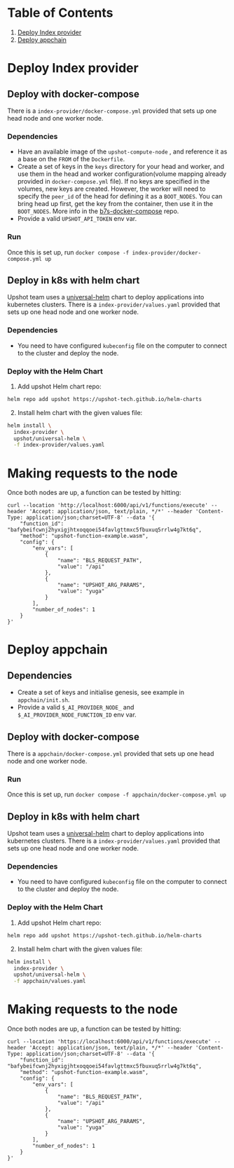 # Table of Contents
1. [Deploy Index provider](#Deploy-Index-provider)
2. [Deploy appchain](#Deploy-appchain)


# Deploy Index provider

## Deploy with docker-compose
There is a `index-provider/docker-compose.yml` provided that sets up one head node and one worker node.

### Dependencies
- Have an available image of the `upshot-compute-node` , and reference it as a base on the `FROM` of the `Dockerfile`.
- Create a set of keys in the `keys` directory for your head and worker, and use them in the head and worker configuration(volume mapping already provided in `docker-compose.yml` file). If no keys are specified in the volumes, new keys are created. However, the worker will need to specify the `peer_id` of the head for defining it as a `BOOT_NODES`. You can bring head up first, get the key from the container, then use it in the `BOOT_NODES`. More info in the [b7s-docker-compose](https://github.com/blocklessnetwork/b7s-docker-compose/tree/main) repo.
- Provide a valid `UPSHOT_API_TOKEN` env var.

### Run
Once this is set up, run `docker compose -f index-provider/docker-compose.yml up`

## Deploy in k8s with helm chart
Upshot team uses a [universal-helm](https://upshot-tech.github.io/helm-charts/) chart to deploy applications into kubernetes clusters.
There is a `index-provider/values.yaml` provided that sets up one head node and one worker node.

### Dependencies
 - You need to have configured `kubeconfig` file on the computer to connect to the cluster and deploy the node.

### Deploy with the Helm Chart
1. Add upshot Helm chart repo:
```bash
helm repo add upshot https://upshot-tech.github.io/helm-charts

```

2. Install helm chart with the given values file:

```bash
helm install \
  index-provider \
  upshot/universal-helm \
  -f index-provider/values.yaml
```

# Making requests to the node
Once both nodes are up, a function can be tested by hitting:

```
curl --location 'http://localhost:6000/api/v1/functions/execute' --header 'Accept: application/json, text/plain, */*' --header 'Content-Type: application/json;charset=UTF-8' --data '{
    "function_id": "bafybeifcwnj2hyxigjhtxoqqoei54favlgttmxc5fbuxuq5rrlw4g7kt6q",
    "method": "upshot-function-example.wasm",
    "config": {
        "env_vars": [
            {
                "name": "BLS_REQUEST_PATH",
                "value": "/api"
            },
            {
                "name": "UPSHOT_ARG_PARAMS",
                "value": "yuga"
            }
        ],
        "number_of_nodes": 1
    }
}'

```

# Deploy appchain

## Dependencies
- Create a set of keys and initialise genesis, see example in `appchain/init.sh`.
- Provide a valid `$_AI_PROVIDER_NODE_` and `$_AI_PROVIDER_NODE_FUNCTION_ID` env var.

## Deploy with docker-compose
There is a `appchain/docker-compose.yml` provided that sets up one head node and one worker node.

### Run
Once this is set up, run `docker compose -f appchain/docker-compose.yml up`

## Deploy in k8s with helm chart
Upshot team uses a [universal-helm](https://upshot-tech.github.io/helm-charts/) chart to deploy applications into kubernetes clusters.
There is a `index-provider/values.yaml` provided that sets up one head node and one worker node.

### Dependencies
 - You need to have configured `kubeconfig` file on the computer to connect to the cluster and deploy the node.

### Deploy with the Helm Chart
1. Add upshot Helm chart repo:
```bash
helm repo add upshot https://upshot-tech.github.io/helm-charts

```

2. Install helm chart with the given values file:

```bash
helm install \
  index-provider \
  upshot/universal-helm \
  -f appchain/values.yaml
```

# Making requests to the node
Once both nodes are up, a function can be tested by hitting:

```
curl --location 'https://localhost:6000/api/v1/functions/execute' --header 'Accept: application/json, text/plain, */*' --header 'Content-Type: application/json;charset=UTF-8' --data '{
    "function_id": "bafybeifcwnj2hyxigjhtxoqqoei54favlgttmxc5fbuxuq5rrlw4g7kt6q",
    "method": "upshot-function-example.wasm",
    "config": {
        "env_vars": [
            {
                "name": "BLS_REQUEST_PATH",
                "value": "/api"
            },
            {
                "name": "UPSHOT_ARG_PARAMS",
                "value": "yuga"
            }
        ],
        "number_of_nodes": 1
    }
}'

```
